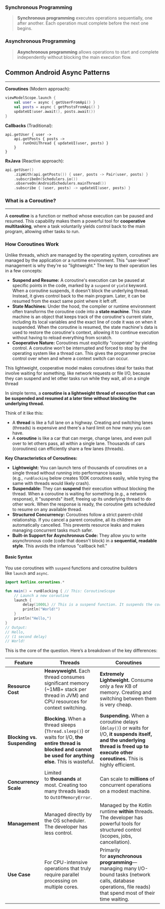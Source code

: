 ### Synchronous Programming

>**Synchronous programming** executes operations sequentially, one after another. Each operation must complete before the next one begins.
### Asynchronous Programming

>**Asynchronous programming** allows operations to start and complete independently without blocking the main execution flow.

## Common Android Async Patterns
---

**Coroutines** (Modern approach):

```kotlin
viewModelScope.launch {
    val user = async { getUserFromApi() }
    val posts = async { getPostsFromApi() }
    updateUI(user.await(), posts.await())
}
```

**Callbacks** (Traditional):

```koltin
api.getUser { user ->
    api.getPosts { posts ->
        runOnUiThread { updateUI(user, posts) }
    }
}
```

 **RxJava** (Reactive approach):
 
```kotlin
api.getUser()
    .zipWith(api.getPosts()) { user, posts -> Pair(user, posts) }
    .subscribeOn(Schedulers.io())
    .observeOn(AndroidSchedulers.mainThread())
    .subscribe { (user, posts) -> updateUI(user, posts) }
```

### What is a Coroutine?
---
A **coroutine** is a function or method whose execution can be paused and resumed. This capability makes them a powerful tool for **cooperative multitasking**, where a task voluntarily yields control back to the main program, allowing other tasks to run.

### How Coroutines Work

Unlike threads, which are managed by the operating system, coroutines are managed by the application or a runtime environment. This "user-level" management is why they're so "lightweight." The key to their operation lies in a few concepts:

- **Suspend and Resume:** A coroutine's execution can be paused at specific points in the code, marked by a `suspend` or `yield` keyword. When a coroutine suspends, it doesn't block the underlying thread. Instead, it gives control back to the main program. Later, it can be resumed from the exact same point where it left off.
- **State Machines:** Under the hood, the compiler or runtime environment often transforms the coroutine code into a **state machine**. This state machine is an object that keeps track of the coroutine's current state, including its local variables and the exact line of code it was on when it suspended. When the coroutine is resumed, the state machine's data is used to restore the coroutine's context, allowing it to continue execution without having to reload everything from scratch.
- **Cooperative Nature:** Coroutines must explicitly "cooperate" by yielding control. A coroutine won't be interrupted and forced to stop by the operating system like a thread can. This gives the programmer precise control over when and where a context switch can occur.

This lightweight, cooperative model makes coroutines ideal for tasks that involve waiting for something, like network requests or file I/O, because they can suspend and let other tasks run while they wait, all on a single thread

In simple terms, a **coroutine is a lightweight thread of execution that can be suspended and resumed at a later time without blocking the underlying thread.**

Think of it like this:

- A **thread** is like a full lane on a highway. Creating and switching lanes (threads) is expensive and there's a hard limit on how many you can have.
- A **coroutine** is like a car that can merge, change lanes, and even pull over to let others pass, all within a single lane. Thousands of cars (coroutines) can efficiently share a few lanes (threads).

**Key Characteristics of Coroutines:**

- **Lightweight:** You can launch tens of thousands of coroutines on a single thread without running into performance issues (e.g., `runBlocking` below creates 100K coroutines easily, while trying the same with threads would likely crash).
- **Suspendable:** They can **suspend** their execution without blocking the thread. When a coroutine is waiting for something (e.g., a network response), it "suspends" itself, freeing up its underlying thread to do other work. When the response is ready, the coroutine gets scheduled to resume on any available thread.
- **Structured Concurrency:** Coroutines follow a strict parent-child relationship. If you cancel a parent coroutine, all its children are automatically cancelled. This prevents resource leaks and makes managing concurrent tasks much safer.
- **Built-in Support for Asynchronous Code:** They allow you to write asynchronous code (code that doesn't block) in a **sequential, readable style**. This avoids the infamous "callback hell."
#### Basic Syntax
You use coroutines with `suspend` functions and coroutine builders like `launch` and `async`.

``` kotlin
import kotlinx.coroutines.*

fun main() = runBlocking { // This: CoroutineScope
    // Launch a new coroutine
    launch {
        delay(1000L) // This is a suspend function. It suspends the coroutine for 1s WITHOUT blocking the thread.
        println("World!")
    }
    println("Hello,")
}
// Output:
// Hello,
// (1 second delay)
// World!
```

This is the core of the question. Here’s a breakdown of the key differences:

| Feature                     | Threads                                                                                                                                                          | Coroutines                                                                                                                                                                                 |
| --------------------------- | ---------------------------------------------------------------------------------------------------------------------------------------------------------------- | ------------------------------------------------------------------------------------------------------------------------------------------------------------------------------------------ |
| **Resource Cost**           | **Heavyweight.** Each thread consumes significant memory (~1MB+ stack per thread in JVM) and CPU resources for context switching.                                | **Extremely Lightweight.** Consume only a few KB of memory. Creating and switching between them is very cheap.                                                                             |
| **Blocking vs. Suspending** | **Blocking.** When a thread sleeps (`Thread.sleep()`) or waits for I/O, **the entire thread is blocked and cannot be used for anything else.** This is wasteful. | **Suspending.** When a coroutine delays (`delay()`) or waits for I/O, **it suspends itself, and the underlying thread is freed up to execute other coroutines.** This is highly efficient. |
| **Concurrency Scale**       | Limited to **thousands** at most. Creating too many threads leads to `OutOfMemoryError`.                                                                         | Can scale to **millions** of concurrent operations on a modest machine.                                                                                                                    |
| **Management**              | Managed directly by the OS scheduler. The developer has less control.                                                                                            | Managed by the Kotlin runtime **within** threads. The developer has powerful tools for structured control (scopes, jobs, cancellation).                                                    |
| **Use Case**                | For CPU-intensive operations that truly require parallel processing on multiple cores.                                                                           | Primarily for **asynchronous programming**—managing many I/O-bound tasks (network calls, database operations, file reads) that spend most of their time waiting.                           |
